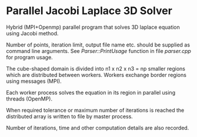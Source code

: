 # Parallel Jacobi Laplace 3D Solver
Hybrid (MPI+Openmp) parallel program that solves 3D laplace equation using
Jacobi method.

Number of points, iteration limit, output file name etc. should be supplied
as command line arguments. See *Parser::PrintUsage* function in file
*parser.cpp* for program usage.

The cube-shaped domain is divided into n1 x n2 x n3 = np smaller regions which
are distributed between workers. Workers exchange border regions using messages
(MPI).

Each worker process solves the equation in its region in parallel using threads
(OpenMP).

When required tolerance or maximum number of iterations is reached the
distributed array is written to file by master process.

Number of iterations, time and other computation details are also recorded.
